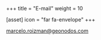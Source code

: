 +++
title = "E-mail"
weight = 10

[asset]
  icon = "far fa-envelope"
+++

[marcelo.roizman@geonodos.com](mailto:marcelo.roizman@geonodos.com)

